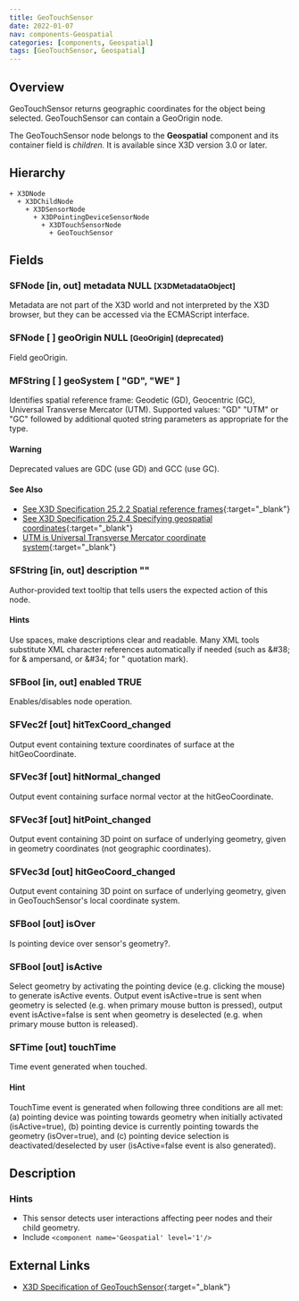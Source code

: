 ```yaml
---
title: GeoTouchSensor
date: 2022-01-07
nav: components-Geospatial
categories: [components, Geospatial]
tags: [GeoTouchSensor, Geospatial]
---
```

<style>
.post h3 {
  word-spacing: 0.2em;
}
</style>

## Overview

GeoTouchSensor returns geographic coordinates for the object being selected. GeoTouchSensor can contain a GeoOrigin node.

The GeoTouchSensor node belongs to the **Geospatial** component and its container field is *children.* It is available since X3D version 3.0 or later.

## Hierarchy

```
+ X3DNode
  + X3DChildNode
    + X3DSensorNode
      + X3DPointingDeviceSensorNode
        + X3DTouchSensorNode
          + GeoTouchSensor
```

## Fields

### SFNode [in, out] **metadata** NULL <small>[X3DMetadataObject]</small>

Metadata are not part of the X3D world and not interpreted by the X3D browser, but they can be accessed via the ECMAScript interface.

### SFNode [ ] **geoOrigin** NULL <small>[GeoOrigin] (deprecated)</small>

Field geoOrigin.

### MFString [ ] **geoSystem** [ "GD", "WE" ]

Identifies spatial reference frame: Geodetic (GD), Geocentric (GC), Universal Transverse Mercator (UTM). Supported values: "GD" "UTM" or "GC" followed by additional quoted string parameters as appropriate for the type.

#### Warning

Deprecated values are GDC (use GD) and GCC (use GC).

#### See Also

- [See X3D Specification 25.2.2 Spatial reference frames](https://www.web3d.org/documents/specifications/19775-1/V4.0/Part01/components/geospatial.html#Spatialreferenceframes){:target="_blank"}
- [See X3D Specification 25.2.4 Specifying geospatial coordinates](https://www.web3d.org/documents/specifications/19775-1/V4.0/Part01/components/geospatial.html#Specifyinggeospatialcoords){:target="_blank"}
- [UTM is Universal Transverse Mercator coordinate system](https://en.wikipedia.org/wiki/Universal_Transverse_Mercator_coordinate_system){:target="_blank"}

### SFString [in, out] **description** ""

Author-provided text tooltip that tells users the expected action of this node.

#### Hints

Use spaces, make descriptions clear and readable. Many XML tools substitute XML character references automatically if needed (such as &amp;#38; for &amp; ampersand, or &amp;#34; for " quotation mark).

### SFBool [in, out] **enabled** TRUE

Enables/disables node operation.

### SFVec2f [out] **hitTexCoord_changed**

Output event containing texture coordinates of surface at the hitGeoCoordinate.

### SFVec3f [out] **hitNormal_changed**

Output event containing surface normal vector at the hitGeoCoordinate.

### SFVec3f [out] **hitPoint_changed**

Output event containing 3D point on surface of underlying geometry, given in geometry coordinates (not geographic coordinates).

### SFVec3d [out] **hitGeoCoord_changed**

Output event containing 3D point on surface of underlying geometry, given in GeoTouchSensor's local coordinate system.

### SFBool [out] **isOver**

Is pointing device over sensor's geometry?.

### SFBool [out] **isActive**

Select geometry by activating the pointing device (e.g. clicking the mouse) to generate isActive events. Output event isActive=true is sent when geometry is selected (e.g. when primary mouse button is pressed), output event isActive=false is sent when geometry is deselected (e.g. when primary mouse button is released).

### SFTime [out] **touchTime**

Time event generated when touched.

#### Hint

TouchTime event is generated when following three conditions are all met: (a) pointing device was pointing towards geometry when initially activated (isActive=true), (b) pointing device is currently pointing towards the geometry (isOver=true), and (c) pointing device selection is deactivated/deselected by user (isActive=false event is also generated).

## Description

### Hints

- This sensor detects user interactions affecting peer nodes and their child geometry.
- Include `<component name='Geospatial' level='1'/>`

## External Links

- [X3D Specification of GeoTouchSensor](https://www.web3d.org/documents/specifications/19775-1/V4.0/Part01/components/geospatial.html#GeoTouchSensor){:target="_blank"}
